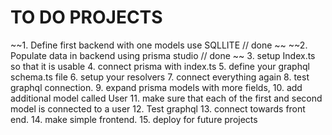 # TO DO PROJECTS 
~~1. Define first backend with one models  use SQLLITE // done 
~~
~~2. Populate data in backend using prisma studio // done 
~~
3. setup Index.ts so that it is usable 
4. connect prisma with index.ts
5. define your graphql schema.ts file 
6. setup your resolvers 
7. connect everything again 
8. test graphql connection. 
9. expand prisma models with more fields, 
10. add additional model called User 
11. make sure that each of the first and second model is connected to a user 
12. Test graphql 
13. connect towards front end. 
14. make simple frontend. 
15. deploy for future projects 